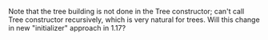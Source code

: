 Note that the tree building is not done in the Tree constructor; can't
call Tree constructor recursively, which is very natural for trees.
Will this change in new "initializer" approach in 1.17?
